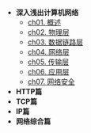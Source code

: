 * **深入浅出计算机网络**
    * [ch01. 概述](01ComputerNetwork/ch01)
    * [ch02. 物理层](01ComputerNetwork/ch02)
    * [ch03. 数据链路层](01ComputerNetwork/ch03)
    * [ch04. 网络层](01ComputerNetwork/ch04)
    * [ch05. 传输层](01ComputerNetwork/ch05)
    * [ch06. 应用层](01ComputerNetwork/ch06)
    * [ch07. 网络安全](01ComputerNetwork/ch07)
* **HTTP篇**
* **TCP篇**
* **IP篇**
* **网络综合篇**
